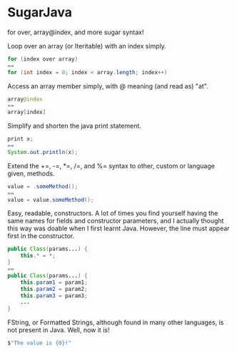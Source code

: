 # SugarJava
for over, array@index, and more sugar syntax!

Loop over an array (or Iteritable) with an index simply.
```java
for (index over array)
==
for (int index = 0; index < array.length; index++)
```

Access an array member simply, with @ meaning (and read as) "at".
```java
array@index
==
array[index]
```

Simplify and shorten the java print statement.
```java
print x;
==
System.out.println(x);
```

Extend the +=, -=, *=, /=, and %= syntax to other, custom or language given, methods.
```java
value = .someMethod();
==
value = value.someMethod();
```

Easy, readable, constructors. A lot of times you find yourself having the same names for fields and constructor parameters, and I actually thought this way was doable when I first learnt Java. However, the line must appear first in the constructor.
```java
public Class(params...) {
    this.* = *;
}
==
public Class(params...) {
    this.param1 = param1;
    this.param2 = param2;
    this.param3 = param3;
    ...
}
```

FString, or Formatted Strings, although found in many other languages, is not present in Java. Well, now it is!
```java
$"The value is {0}!"
